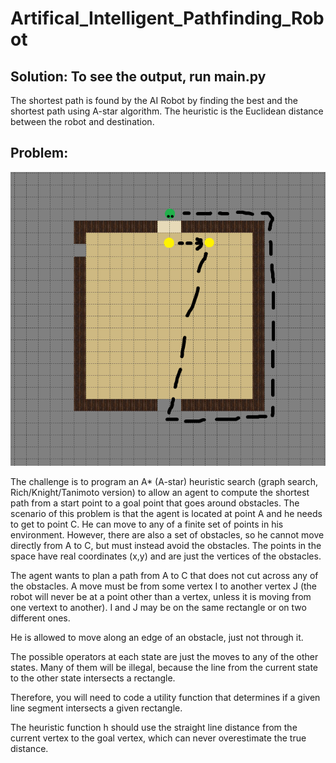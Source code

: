 # Artifical_Intelligent_Pathfinding_Robot

## Solution: To see the output, run main.py
The shortest path is found by the AI Robot by finding the best and the shortest path using A-star algorithm. The heuristic is the Euclidean distance between the robot and destination.

## Problem:

![alt text](https://github.com/shettyprithvi/Artifical_Intelligence_Pathfinding_Robot/blob/master/ai.png)

The challenge is to program an A* (A-star) heuristic search (graph search, Rich/Knight/Tanimoto version)
to allow an agent to compute the shortest path from a start point to a goal point that goes around obstacles.
The scenario of this problem is that the agent is located at point A and he needs to get to point C. 
He can move to any of a finite set of points in his environment. However, there are also a set of obstacles, 
so he cannot move directly from A to C, but must instead avoid the obstacles. 
The points in the space have real coordinates (x,y) and are just the vertices of the obstacles.

The agent wants to plan a path from A to C that does not cut across any of the obstacles.
A move must be from some vertex I to another vertex J (the robot will never be at a point other than a vertex, 
unless it is moving from one vertext to another). I and J may be on the same rectangle or on two different ones.

He is allowed to move along an edge of an obstacle, just not through it.

The possible operators at each state are just the moves to any of the other states. Many of them will be illegal, 
because the line from the current state to the other state intersects a rectangle. 

Therefore, you will need to code a utility function that determines if a given line segment intersects a given rectangle. 

The heuristic function h should use the straight line distance from the current vertex to the goal vertex, 
which can never overestimate the true distance. 
